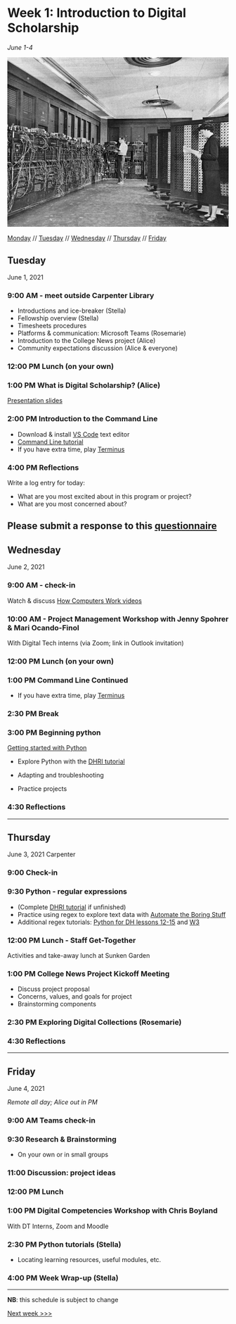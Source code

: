 # Week 1: Introduction to Digital Scholarship

*June 1-4*

![A mid-20th-century computer and two operators](../media/Eniac.jpg)


[Monday](#monday) // [Tuesday](#tuesday) // [Wednesday](#wednesday) // [Thursday](#thursday) // [Friday](#friday)

## Tuesday
June 1, 2021

### 9:00 AM - meet outside Carpenter Library

- Introductions and ice-breaker (Stella)
- Fellowship overview (Stella)
- Timesheets procedures
- Platforms & communication: Microsoft Teams (Rosemarie)
- Introduction to the College News project (Alice)
- Community expectations discussion (Alice & everyone)


### 12:00 PM Lunch (on your own)

### 1:00 PM What is Digital Scholarship? (Alice)
[Presentation slides](https://brynmawr-my.sharepoint.com/:p:/g/personal/amcgrath1_brynmawr_edu/EZMYcvVDa0pGid-DiYQf90gBxhrc9PtVGid3OjvJuheKMQ?e=xfvPWi)


### 2:00 PM Introduction to the Command Line
- Download & install [VS Code](https://code.visualstudio.com/) text editor
- [Command Line tutorial](https://github.com/tri-cods/command-line)
- If you have extra time, play [Terminus](https://web.mit.edu/mprat/Public/web/Terminus/Web/main.html)

### 4:00 PM Reflections
Write a log entry for today:
- What are you most excited about in this program or project?
- What are you most concerned about?

Please submit a response to this [questionnaire](https://forms.office.com/r/htmmUpRGvf)
---

## Wednesday
June 2, 2021

### 9:00 AM - check-in
Watch & discuss [How Computers Work videos](https://www.khanacademy.org/computing/computer-science/how-computers-work2/v/khan-academy-and-codeorg-introducing-how-computers-work)

### 10:00 AM - Project Management Workshop with Jenny Spohrer & Mari Ocando-Finol
With Digital Tech interns (via Zoom; link in Outlook invitation)

### 12:00 PM Lunch (on your own)

### 1:00 PM Command Line Continued
- If you have extra time, play [Terminus](https://web.mit.edu/mprat/Public/web/Terminus/Web/main.html)
  
### 2:30 PM Break

### 3:00 PM Beginning python

[Getting started with Python](../resources/python.md)
- Explore Python with the [DHRI tutorial](https://github.com/DHRI-Curriculum/python)

- Adapting and troubleshooting
- Practice projects

### 4:30 Reflections

---

## Thursday
June 3, 2021
Carpenter

### 9:00 Check-in

### 9:30 Python - regular expressions
- (Complete [DHRI tutorial](https://github.com/DHRI-Curriculum/python) if unfinished)
- Practice using regex to explore text data with [Automate the Boring Stuff](https://automatetheboringstuff.com/2e/chapter7/)
- Additional regex tutorials: [Python for DH lessons 12-15](https://pythonhumanities.com/python-for-dh-course/) and [W3](https://www.w3schools.com/python/python_regex.asp)

### 12:00 PM Lunch - Staff Get-Together
Activities and take-away lunch at Sunken Garden

### 1:00 PM College News Project Kickoff Meeting
- Discuss project proposal
- Concerns, values, and goals for project
- Brainstorming components

### 2:30 PM Exploring Digital Collections (Rosemarie)

### 4:30 Reflections

---

## Friday
June 4, 2021

*Remote all day; Alice out in PM*

### 9:00 AM Teams check-in

### 9:30 Research & Brainstorming
- On your own or in small groups

### 11:00 Discussion: project ideas

### 12:00 PM Lunch

### 1:00 PM Digital Competencies Workshop with Chris Boyland
With DT Interns, Zoom and Moodle

### 2:30 PM Python tutorials (Stella)
- Locating learning resources, useful modules, etc.

### 4:00 PM Week Wrap-up (Stella)

---

**NB**: this schedule is subject to change

[Next week >>>](02-data.md)
